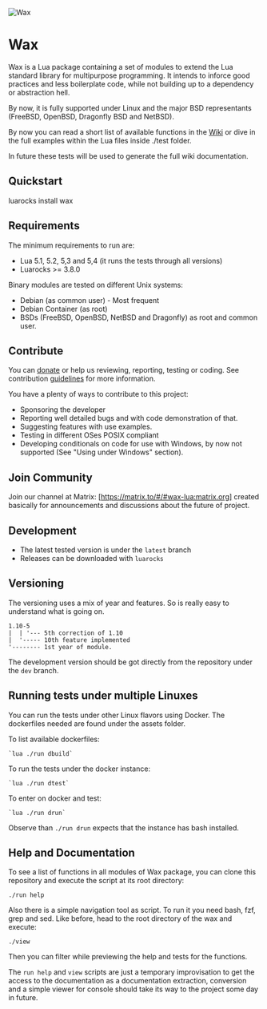 ![Wax](https://repository-images.githubusercontent.com/527150563/25981ea3-4df3-4c7e-b496-6c66ee7a5574)

# Wax

Wax is a Lua package containing a set of modules to extend the Lua standard
library for multipurpose programming. It intends to inforce good practices
and less boilerplate code, while not building up to a dependency or abstraction
hell.

By now, it is fully supported under Linux and the major BSD representants
(FreeBSD, OpenBSD, Dragonfly BSD and NetBSD).

By now you can read a short list of available functions in the
[Wiki](https://codeberg.org/wax/wax/wiki)
or dive in the full examples within the Lua files inside ./test folder.

In future these tests will be used to generate the full wiki documentation.


## Quickstart

luarocks install wax


## Requirements
The minimum requirements to run are:

* Lua 5.1, 5.2, 5,3 and 5,4 (it runs the tests through all versions)
* Luarocks >= 3.8.0

Binary modules are tested on different Unix systems:

* Debian (as common user) - Most frequent
* Debian Container (as root)
* BSDs (FreeBSD, OpenBSD, NetBSD and Dragonfly) as root and common user.


## Contribute

You can [donate](https://liberapay.com/WaxLab/donate) or help us
reviewing, reporting, testing or coding.
See contribution [guidelines](contributing.md) for more information.

You have a plenty of ways to contribute to this project:

* Sponsoring the developer
* Reporting well detailed bugs and with code demonstration of that.
* Suggesting features with use examples.
* Testing in different OSes POSIX compliant
* Developing conditionals on code for use with Windows, by now not supported
(See "Using under Windows" section).

## Join Community

Join our channel at Matrix: [https://matrix.to/#/#wax-lua:matrix.org]
created basically for announcements and discussions about the future of project.


## Development

* The latest tested version is under the `latest` branch
* Releases can be downloaded with `luarocks`


## Versioning

The versioning uses a mix of year and features. So is really easy to understand
what is going on.

```
1.10-5
|  | '--- 5th correction of 1.10
|  '----- 10th feature implemented
'-------- 1st year of module.
```

The development version should be got directly from the repository under the
`dev` branch.


## Running tests under multiple Linuxes

You can run the tests under other Linux flavors using Docker. The dockerfiles
needed are found under the assets folder.

To list available dockerfiles:

    `lua ./run dbuild`

To run the tests under the docker instance:

    `lua ./run dtest`

To enter on docker and test:

    `lua ./run drun`

Observe than `./run drun` expects that the instance has bash installed.


## Help and Documentation

To see a list of functions in all modules of Wax package, you can clone this
repository and execute the script at its root directory:

    ./run help

Also there is a simple navigation tool as script. To run it you need bash, fzf,
grep and sed. Like before, head to the root directory of the wax and execute:

    ./view

Then you can filter while previewing the help and tests for the functions.

The `run help` and `view` scripts are just a temporary improvisation to get the
access to the documentation as a documentation extraction, conversion and a
simple viewer for console should take its way to the project some day in future.
